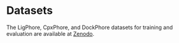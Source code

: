 # Datasets

The LigPhore, CpxPhore, and DockPhore datasets for training and evaluation are available at [Zenodo](https://zenodo.org/records/15518867).

